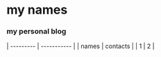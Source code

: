 # my names
### my personal blog
| --------- | ----------- |
| names     | contacts    |
| 1         | 2           |

